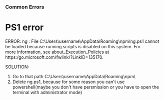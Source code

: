 ### Common Errors
# PS1 error
ERROR: 
ng : File C:\Users\username\AppData\Roaming\npm\ng.ps1 cannot be 
loaded because running scripts is disabled on this system. For     
more information, see about_Execution_Policies at
https:/go.microsoft.com/fwlink/?LinkID=135170.

SOLUTION:
1. Go to that path C:\Users\username\AppData\Roaming\npm\
2. Delete ng.ps1, because for some reason you can't use powershell(maybe you don't have persmission or you have to open the terminal with administrator mode)
